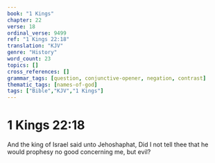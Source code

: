 ```yaml
---
book: "1 Kings"
chapter: 22
verse: 18
ordinal_verse: 9499
ref: "1 Kings 22:18"
translation: "KJV"
genre: "History"
word_count: 23
topics: []
cross_references: []
grammar_tags: [question, conjunctive-opener, negation, contrast]
thematic_tags: [names-of-god]
tags: ["Bible","KJV","1 Kings"]
---
```


# 1 Kings 22:18

And the king of Israel said unto Jehoshaphat, Did I not tell thee that he would prophesy no good concerning me, but evil?
